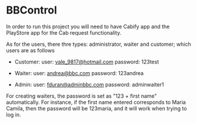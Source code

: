 # BBControl

In order to run this project you will need to have Cabify app and the PlayStore app for the Cab request functionality.

As for the users, there thre types: administrator, waiter and customer; which users are as follows

+ Customer: 
user: vale_9817@hotmail.com
password: 123test

+ Waiter:
user: andrea@bbc.com
password: 123andrea

+ Admin:
user: fduran@adminbbc.com
password: adminwaiter1

For creating waiters, the password is set as "123 + first name" automatically. For instance, if the first name entered corresponds to Maria Camila, then the password will be 123maria, and it will work when trying to log in.
